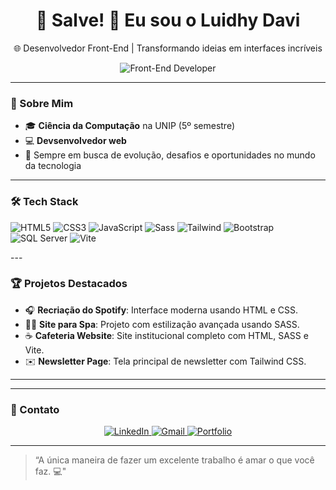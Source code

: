 <h1 align="center"> 
  🚀 Salve! 👋 Eu sou o Luidhy Davi 
</h1>

<p align="center">
  🌐 Desenvolvedor Front-End | Transformando ideias em interfaces incríveis
</p>

<div align="center">
  <img src="https://img.shields.io/badge/Front--End_Developer-%237f5af0?style=for-the-badge&logoColor=white" alt="Front-End Developer">
</div>

---

### 🚀 Sobre Mim

- 🎓 **Ciência da Computação** na UNIP (5º semestre)
- 💻 **Devsenvolvedor web**
- 🚀 Sempre em busca de evolução, desafios e oportunidades no mundo da tecnologia

---

### 🛠️ Tech Stack
<p>
  <img src="https://img.shields.io/badge/HTML5-E34F26?style=flat&logo=html5&logoColor=white" alt="HTML5">
  <img src="https://img.shields.io/badge/CSS3-1572B6?style=flat&logo=css3&logoColor=white" alt="CSS3">
  <img src="https://img.shields.io/badge/JavaScript-F7DF1E?style=flat&logo=javascript&logoColor=black" alt="JavaScript">
  <img src="https://img.shields.io/badge/Sass-CC6699?style=flat&logo=sass&logoColor=white" alt="Sass">
  <img src="https://img.shields.io/badge/Tailwind_CSS-38B2AC?style=flat&logo=tailwind-css&logoColor=white" alt="Tailwind">
  <img src="https://img.shields.io/badge/Bootstrap-7952B3?style=flat&logo=bootstrap&logoColor=white" alt="Bootstrap">
  <img src="https://img.shields.io/badge/SQL_Server-CC2927?style=flat&logo=microsoft-sql-server&logoColor=white" alt="SQL Server">
  <img src="https://img.shields.io/badge/Vite-B73BFE?style=flat&logo=vite&logoColor=white" alt="Vite">
</p>
---

### 🏆 Projetos Destacados

- 🎧 **Recriação do Spotify**: Interface moderna usando HTML e CSS.
- 🧖‍♀️ **Site para Spa**: Projeto com estilização avançada usando SASS.
- ☕ **Cafeteria Website**: Site institucional completo com HTML, SASS e Vite.
- ✉️ **Newsletter Page**: Tela principal de newsletter com Tailwind CSS.

---

---

### 📮 Contato

<p align="center">
  <a href="https://www.linkedin.com/in/luidhydavi">
    <img src="https://img.shields.io/badge/LinkedIn-0077B5?style=for-the-badge&logo=linkedin&logoColor=white" alt="LinkedIn">
  </a>
  <a href="mailto:ldydavi444@gmail.com">
    <img src="https://img.shields.io/badge/Gmail-D14836?style=for-the-badge&logo=gmail&logoColor=white" alt="Gmail">
  </a>
  <a href="https://portfolio-luidhy-davi.vercel.app">
    <img src="https://img.shields.io/badge/Portfolio-%23000000.svg?style=for-the-badge&logo=firefox&logoColor=white" alt="Portfolio">
  </a>
</p>

---

>“A única maneira de fazer um excelente trabalho é amar o que você faz. 💻"
